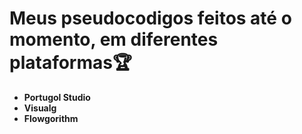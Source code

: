 # Meus pseudocodigos feitos até o momento, em diferentes plataformas:trophy:

- **Portugol Studio**
- **Visualg**
- **Flowgorithm** 
